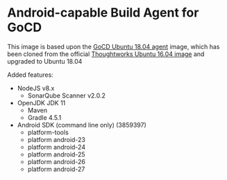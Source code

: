 Android-capable Build Agent for GoCD
===

This image is based upon the [GoCD Ubuntu 18.04 agent](https://hub.docker.com/r/nhsmdu/docker-gocd-agent-ubuntu-18.04/)
image, which has been cloned from the official [Thoughtworks Ubuntu 16.04 image](https://github.com/gocd/docker-gocd-agent-ubuntu-16.04)
and upgraded to Ubuntu 18.04

Added features:
* NodeJS v8.x
  * SonarQube Scanner v2.0.2
* OpenJDK JDK 11
  * Maven
  * Gradle 4.5.1
* Android SDK (command line only) (3859397)
  * platform-tools
  * platform android-23
  * platform android-24
  * platform android-25
  * platform android-26
  * platform android-27
